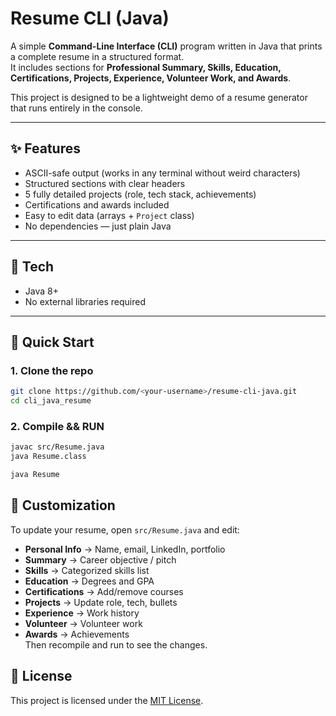 # Resume CLI (Java)

A simple **Command-Line Interface (CLI)** program written in Java that prints a complete resume in a structured format.  
It includes sections for **Professional Summary, Skills, Education, Certifications, Projects, Experience, Volunteer Work, and Awards**.  

This project is designed to be a lightweight demo of a resume generator that runs entirely in the console.

---

## ✨ Features
- ASCII-safe output (works in any terminal without weird characters)
- Structured sections with clear headers
- 5 fully detailed projects (role, tech stack, achievements)
- Certifications and awards included
- Easy to edit data (arrays + `Project` class)
- No dependencies — just plain Java

---

## 🧰 Tech
- Java 8+  
- No external libraries required

---

## 🚀 Quick Start

### 1. Clone the repo
```bash
git clone https://github.com/<your-username>/resume-cli-java.git
cd cli_java_resume
```

### 2. Compile && RUN
```bash
javac src/Resume.java
java Resume.class

java Resume
```

## 📝 Customization

To update your resume, open `src/Resume.java` and edit:

- **Personal Info** → Name, email, LinkedIn, portfolio  
- **Summary** → Career objective / pitch  
- **Skills** → Categorized skills list  
- **Education** → Degrees and GPA  
- **Certifications** → Add/remove courses  
- **Projects** → Update role, tech, bullets  
- **Experience** → Work history  
- **Volunteer** → Volunteer work  
- **Awards** → Achievements  
Then recompile and run to see the changes.


## 📄 License
This project is licensed under the [MIT License](LICENSE).



